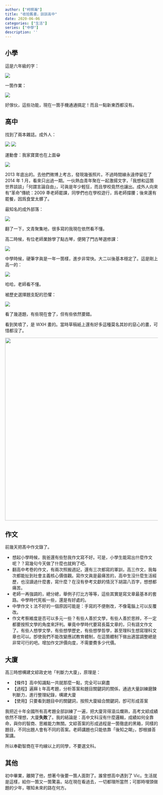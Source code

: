 ```yaml
---
author: ["柯棋瀚"]
title: "收拾舊書，談談高中"
date: 2020-06-06
categories: ["生活"]
series: ["中學"]
description: ''
---
```


## 小學

這是六年級的字：

<img src="https://pic.imgdb.cn/item/5eda6ccec2a9a83be5d9bf08.jpg">

一箇作業：

<img src="https://pic.imgdb.cn/item/5eda6ccec2a9a83be5d9bf0e.jpg">

好傢伙，這些功能，現在一箇手機通通搞定！而且一點新東西都沒有。

## 高中

找到了兩本雜誌。<v>成外人</v>：

<img src="https://pic.imgdb.cn/item/5eda6ccec2a9a83be5d9bef3.jpg">

<img src="https://pic.imgdb.cn/item/5eda6ccec2a9a83be5d9befa.jpg">

運動會：我家寶寶也在上面😁

<img src="https://pic.imgdb.cn/item/5eda6ea9c2a9a83be5dcde63.jpg">

2013 年底出的。去他們微博上考古，發現幾張照片。不過時間線永遠停留在了 2014 年 1 月，看來只出過一期。一伙熱血青年聚在一起激揚文字，「我想和這箇世界談談」「何謂言論自由」，可眞是年少輕狂，而且學校竟然也讓出。成外人向來有“革命”傳統：2009 秊老師罷課，同學們也在學校遊行，爲老師撐腰；後來還有罷餐，因爲食堂太髒了。

最知名的<v>成外部落</v>：

<img src="https://pic.imgdb.cn/item/5eda6ccec2a9a83be5d9beff.jpg">

翻了一下，文青聚集地，很多寫的我現在依然看不懂。

高二時候，有位老師業餘學了點古琴，便開了門古琴選修課：

<img src="https://pic.imgdb.cn/item/5eda7003c2a9a83be5df75c9.jpg">



中學時候，硬筆字眞是一年一箇樣，進步非常快。大二以後基本穩定了。這是剛上高一的：

<img src="https://pic.imgdb.cn/item/5eda6ea9c2a9a83be5dcde53.jpg">

哈哈，老師看不懂。

被歷史選擇題支配的恐懼：

<img src="https://pic.imgdb.cn/item/5eda6ea9c2a9a83be5dcde57.jpg">

看了幾道題，有些現在會了，但有些依然要錯。

看到笑噴了，是 WXH 畫的。當時草稿紙上還有好多這種莫名其妙的惡心的畫，可惜都沒了。

<img src="https://pic.imgdb.cn/item/5eda70c6c2a9a83be5e0deb3.jpg" width="600">



## 作文

前幾天把髙中作文錄了。

- 想起小學時候，我爸還有些愁我作文寫不好。可是，小學生能寫出什麼作文呢？？寫幾句今天做了什麼也就夠了吧。
- 翻高中考卷的作文，有兩次照搬週記，還有三次都寫的軍訓，高三作文，我每次都能扯到社會主義核心價值觀。寫作文眞是最痛苦的，高中生沒什麼生活經歷，也沒讀過什麼書，寫什麼？在沒有參考文獻的情況下胡謅八百字，想想都痛苦。
- 老師一再強調的，總分總，舉例子打比方等等，這些其實是寫文章最基本的套路。中學時代死板一些，還是有好處的。
- 中學作文〻法不好的一個原因可能是：手寫的不便刪改，不像電腦上可以反覆改。
- 作文考察維度是否可以多元一些？有些人善於文學，有些人善於思辨，不一定都要按照文學的角度來評判。畢竟中學時代要寫長篇文章的，只有語文作文了。有些人想學文學，有些想學歷史，有些想學哲學，甚至理科生想寫理科文章也可以。卽使我們不能改變應試教育體制，在這箇體制下做出適當調整總是非常可行的吧。增加作文評價向度，不需要費多少代價。

## 大廈

高三時想構建文綜<n>政史地</n>「判斷力大廈」，原理是：

- 【條件】高中知識點一共就那麼一點，完全可以窮盡
- 【過程】遍厤〻年高考題，分析答案和題目關鍵詞的關係，通過大量訓練磨鍊判斷力，進行整理紀錄，構建大廈
- 【使用】只要看到題目中的關鍵詞，按照大廈組合關鍵詞，卽可形成荅案

我把近十年全國所有高考題全部訓練了一遍，把大廈背得滾瓜爛熟，高考文綜成績依然不理想，大廈**失敗**了。我的結論是：高中文科沒有什麼邏輯，成績如何全靠命，與你的智商、思維能力無關。文綜荅案的形成過程是一箇徹底的黑箱，同樣的題目，不同出題人會有不同的荅案。老師講題也只能依靠「後知之朙」，卽根據荅案講。

所以奉勸智商在平均線以上的同學，不要選文科。

## 其他

初中畢業，離開了他，想著今後要一箇人面對了。誰曾想高中遇到了 Vic。生活就是這樣，給你一箇又一箇驚喜。站在現在看過去，一切都理所當然；可那時埋頭做題的少年，哪知未來的路在何方。